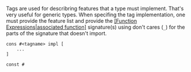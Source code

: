Tags are used for describring features that a type must implement. That's very useful for generic types. When specifing the tag implementation, one must provide the feature list and provide the [[Function Expressions|associated function]](s) signature(s) using don't cares (``_``) for the parts of the signature that doesn't import.
```
cons #<tagname> impl [
	...
]
```

```
const #
```